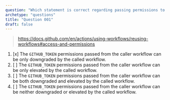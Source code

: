 ```yaml
---
question: "Which statement is correct regarding passing permissions to reusable workflows?"
archetype: "questions"
title: "Question 001"
draft: false
---
```



> https://docs.github.com/en/actions/using-workflows/reusing-workflows#access-and-permissions

1. [x] The `GITHUB_TOKEN` permissions passed from the caller workflow can be only downgraded by the called workflow.
1. [ ] The `GITHUB_TOKEN` permissions passed from the caller workflow can be only elevated by the called workflow.
1. [ ] The `GITHUB_TOKEN` permissions passed from the caller workflow can be both downgraded and elevated by the called workflow.
1. [ ] The `GITHUB_TOKEN` permissions passed from the caller workflow can be neither downgraded or elevated by the called workflow.
